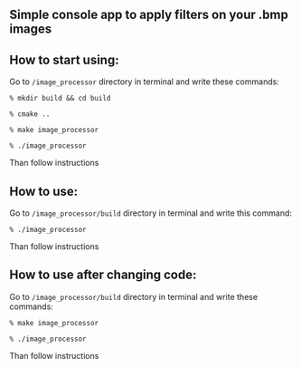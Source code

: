 ## Simple console app to apply filters on your .bmp images


## How to start using:

Go to `/image_processor` directory in terminal and write these commands:

`% mkdir build && cd build`

`% cmake ..`

`% make image_processor`

`% ./image_processor`

Than follow instructions

## How to use:

Go to `/image_processor/build` directory in terminal and write this command:

`% ./image_processor`

Than follow instructions

## How to use after changing code:

Go to `/image_processor/build` directory in terminal and write these commands:

`% make image_processor`

`% ./image_processor`

Than follow instructions

